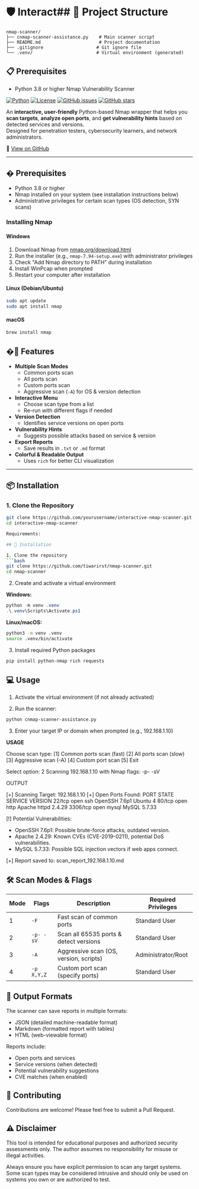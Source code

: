 # 🛡️ Interact## 📁 Project Structure

```
nmap-scanner/
├── cnmap-scanner-assistance.py    # Main scanner script
├── README.md                      # Project documentation
├── .gitignore                    # Git ignore file
└── .venv/                        # Virtual environment (generated)
```

## 📋 Prerequisites

- Python 3.8 or higher Nmap Vulnerability Scanner

[![Python](https://img.shields.io/badge/python-3.8%2B-blue)](https://www.python.org/downloads/)
[![License](https://img.shields.io/github/license/tiwarirst/nmap-scanner)](https://github.com/tiwarirst/nmap-scanner/blob/main/LICENSE)
[![GitHub issues](https://img.shields.io/github/issues/tiwarirst/nmap-scanner)](https://github.com/tiwarirst/nmap-scanner/issues)
[![GitHub stars](https://img.shields.io/github/stars/tiwarirst/nmap-scanner)](https://github.com/tiwarirst/nmap-scanner/stargazers)

An **interactive, user-friendly** Python-based Nmap wrapper that helps you **scan targets**, **analyze open ports**, and **get vulnerability hints** based on detected services and versions.  
Designed for penetration testers, cybersecurity learners, and network administrators.

📌 [View on GitHub](https://github.com/tiwarirst/nmap-scanner)

---

## � Prerequisites

- Python 3.8 or higher
- Nmap installed on your system (see installation instructions below)
- Administrative privileges for certain scan types (OS detection, SYN scans)

### Installing Nmap

#### Windows
1. Download Nmap from [nmap.org/download.html](https://nmap.org/download.html)
2. Run the installer (e.g., `nmap-7.94-setup.exe`) with administrator privileges
3. Check "Add Nmap directory to PATH" during installation
4. Install WinPcap when prompted
5. Restart your computer after installation

#### Linux (Debian/Ubuntu)
```bash
sudo apt update
sudo apt install nmap
```

#### macOS
```bash
brew install nmap
```

## �🚀 Features
- **Multiple Scan Modes**
  - Common ports scan
  - All ports scan
  - Custom ports scan
  - Aggressive scan (`-A`) for OS & version detection
- **Interactive Menu**
  - Choose scan type from a list
  - Re-run with different flags if needed
- **Version Detection**
  - Identifies service versions on open ports
- **Vulnerability Hints**
  - Suggests possible attacks based on service & version
- **Export Reports**
  - Save results in `.txt` or `.md` format
- **Colorful & Readable Output**
  - Uses `rich` for better CLI visualization

---

## 📦 Installation

### 1. Clone the Repository
```bash
git clone https://github.com/yourusername/interactive-nmap-scanner.git
cd interactive-nmap-scanner

Requirements:

## 🔧 Installation

1. Clone the repository
```bash
git clone https://github.com/tiwarirst/nmap-scanner.git
cd nmap-scanner
```

2. Create and activate a virtual environment

**Windows:**
```powershell
python -m venv .venv
.\.venv\Scripts\Activate.ps1
```

**Linux/macOS:**
```bash
python3 -m venv .venv
source .venv/bin/activate
```

3. Install required Python packages
```bash
pip install python-nmap rich requests
```

## 💻 Usage

1. Activate the virtual environment (if not already activated)

2. Run the scanner:
```bash
python cnmap-scanner-assistance.py
```

3. Enter your target IP or domain when prompted (e.g., 192.168.1.10)

**USAGE**

Choose scan type:
[1] Common ports scan (fast)
[2] All ports scan (slow)
[3] Aggressive scan (-A)
[4] Custom port scan
[5] Exit

Select option: 2
Scanning 192.168.1.10 with Nmap flags: -p- -sV


OUTPUT

[+] Scanning Target: 192.168.1.10
[+] Open Ports Found:
PORT     STATE SERVICE VERSION
22/tcp   open  ssh     OpenSSH 7.6p1 Ubuntu 4
80/tcp   open  http    Apache httpd 2.4.29
3306/tcp open  mysql   MySQL 5.7.33

[!] Potential Vulnerabilities:
- OpenSSH 7.6p1: Possible brute-force attacks, outdated version.
- Apache 2.4.29: Known CVEs (CVE-2019-0211), potential DoS vulnerabilities.
- MySQL 5.7.33: Possible SQL injection vectors if web apps connect.

[+] Report saved to: scan_report_192.168.1.10.md


## 🛠️ Scan Modes & Flags

| Mode | Flags        | Description                                 | Required Privileges |
|------|--------------|---------------------------------------------|-------------------|
| 1    | `-F`         | Fast scan of common ports                   | Standard User |
| 2    | `-p- -sV`    | Scan all 65535 ports & detect versions     | Standard User |
| 3    | `-A`         | Aggressive scan (OS, version, scripts)      | Administrator/Root |
| 4    | `-p X,Y,Z`   | Custom port scan (specify ports)           | Standard User |

## 📝 Output Formats

The scanner can save reports in multiple formats:
- JSON (detailed machine-readable format)
- Markdown (formatted report with tables)
- HTML (web-viewable format)

Reports include:
- Open ports and services
- Service versions (when detected)
- Potential vulnerability suggestions
- CVE matches (when enabled)

## 🤝 Contributing

Contributions are welcome! Please feel free to submit a Pull Request.

## ⚠️ Disclaimer

This tool is intended for educational purposes and authorized security assessments only.
The author assumes no responsibility for misuse or illegal activities.

Always ensure you have explicit permission to scan any target systems.
Some scan types may be considered intrusive and should only be used on systems you own or are authorized to test.
